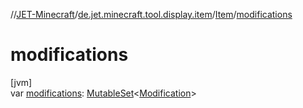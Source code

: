 //[JET-Minecraft](../../../index.md)/[de.jet.minecraft.tool.display.item](../index.md)/[Item](index.md)/[modifications](modifications.md)

# modifications

[jvm]\
var [modifications](modifications.md): [MutableSet](https://kotlinlang.org/api/latest/jvm/stdlib/kotlin.collections/-mutable-set/index.html)&lt;[Modification](../-modification/index.md)&gt;
